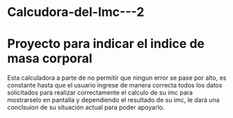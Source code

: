 # Calcudora-del-Imc---2
# Proyecto para indicar el indice de masa corporal
Esta calculadora a parte de no permitir que ningun error se pase por alto, es constante hasta que el usuario ingrese de manera correcta todos los datos solicitados 
para realizar correctamente el calculo de su imc para mostrarselo en pantalla y dependiendo el resultado de su imc, le dará una conclsuion de su situación actual
para poder apoyarlo.
